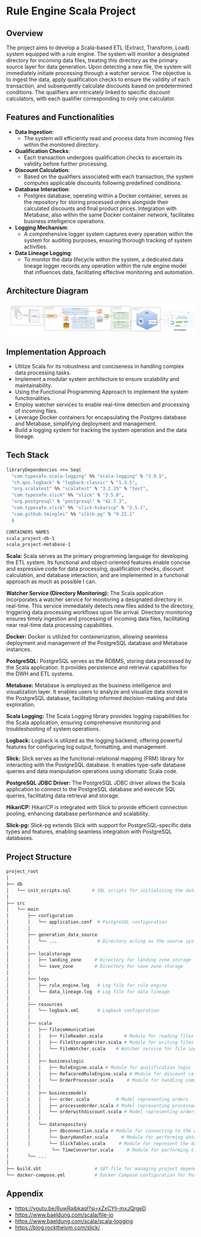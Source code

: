 # Rule Engine Scala Project
## Overview

The project aims to develop a Scala-based ETL (Extract, Transform, Load) system equipped with a rule engine. The system will monitor a designated directory for incoming data files, treating this directory as the primary source layer for data generation. Upon detecting a new file, the system will immediately initiate processing through a watcher service. The objective is to ingest the data, apply qualification checks to ensure the validity of each transaction, and subsequently calculate discounts based on predetermined conditions. The qualifiers are intricately linked to specific discount calculators, with each qualifier corresponding to only one calculator.

## Features and Functionalities

* **Data Ingestion**: 
  * The system will efficiently read and process data from incoming files within the monitored directory.
* **Qualification Checks**: 
  * Each transaction undergoes qualification checks to ascertain its validity before further processing.
* **Discount Calculation**: 
   * Based on the qualifiers associated with each transaction, the system computes applicable discounts following predefined conditions.
* **Database Interaction**: 
  * Postgres database, operating within a Docker container, serves as the repository for storing processed orders alongside their calculated discounts and final product prices. Integration with Metabase, also within the same Docker container network, facilitates business intelligence operations.
* **Logging Mechanism**: 
  * A comprehensive logger system captures every operation within the system for auditing purposes, ensuring thorough tracking of system activities.
* **Data Lineage Logging**: 
  * To monitor the data lifecycle within the system, a dedicated data lineage logger records any operation within the rule engine model that influences data, facilitating effective monitoring and automation.

## **Architecture Diagram** 
![arch.jpg](src%2Fmain%2Fresources%2Farch.jpg)

## **Implementation Approach**

* Utilize Scala for its robustness and conciseness in handling complex data processing tasks.
* Implement a modular system architecture to ensure scalability and maintainability.
* Using the Functional Programming Approach to implement the system functionalities.
* Employ watcher services to enable real-time detection and processing of incoming files.
* Leverage Docker containers for encapsulating the Postgres database and Metabase, simplifying deployment and management.
* Build a logging system for tracking the system operation and the data lineage.


## Tech Stack

```bash
libraryDependencies ++= Seq(
  "com.typesafe.scala-logging" %% "scala-logging" % "3.9.5",
  "ch.qos.logback" % "logback-classic" % "1.3.5",
  "org.scalatest" %% "scalatest" % "3.2.15" % "test",
  "com.typesafe.slick" %% "slick" % "3.5.0",
  "org.postgresql" % "postgresql" % "42.7.3",
  "com.typesafe.slick" %% "slick-hikaricp" % "3.5.1",
  "com.github.tminglei" %% "slick-pg" % "0.22.1"
  )
```
```bash
CONTAINERS NAMES
scala_project-db-1
scala_project-metabase-1
````

**Scala:** Scala serves as the primary programming language for developing the ETL system. Its functional and object-oriented features enable concise and expressive code for data processing, qualification checks, discount calculation, and database interaction, and are implemented in a functional approach as much as possible I can.

**Watcher Service (Directory Monitoring):** The Scala application incorporates a watcher service for monitoring a designated directory in real-time. This service immediately detects new files added to the directory, triggering data processing workflows upon file arrival. Directory monitoring ensures timely ingestion and processing of incoming data files, facilitating near real-time data processing capabilities.

**Docker:** Docker is utilized for containerization, allowing seamless deployment and management of the PostgreSQL database and Metabase instances.

**PostgreSQL:** PostgreSQL serves as the RDBMS, storing data processed by the Scala application. It provides persistence and retrieval capabilities for the DWH and ETL systems.

**Metabase:** Metabase is employed as the business intelligence and visualization layer. It enables users to analyze and visualize data stored in the PostgreSQL database, facilitating informed decision-making and data exploration.

**Scala Logging:** The Scala Logging library provides logging capabilities for the Scala application, ensuring comprehensive monitoring and troubleshooting of system operations.

**Logback:** Logback is utilized as the logging backend, offering powerful features for configuring log output, formatting, and management.

**Slick:** Slick serves as the functional-relational mapping (FRM) library for interacting with the PostgreSQL database. It enables type-safe database queries and data manipulation operations using idiomatic Scala code.

**PostgreSQL JDBC Driver:** The PostgreSQL JDBC driver allows the Scala application to connect to the PostgreSQL database and execute SQL queries, facilitating data retrieval and storage.

**HikariCP:** HikariCP is integrated with Slick to provide efficient connection pooling, enhancing database performance and scalability.

**Slick-pg:** Slick-pg extends Slick with support for PostgreSQL-specific data types and features, enabling seamless integration with PostgreSQL databases.


## Project Structure
```bash
project_root
│
├── db
│   └── init_scripts.sql        # SQL scripts for initializing the database
│
├── src
│   └── main
│       ├── configuration
│       │   └── application.conf  # PostgreSQL configuration
│       │
│       ├── generation_data_source
│       │   └── ...               # Directory acting as the source system for appended files
│       │
│       ├── localstorage
│       │   ├── landing_zone     # Directory for landing zone storage
│       │   └── save_zone        # Directory for save zone storage
│       │
│       ├── logs
│       │   ├── rule_engine.log   # Log file for rule engine
│       │   └── data_lineage.log  # Log file for data lineage
│       │
│       ├── resources
│       │   └── logback.xml       # Logback configuration
│       │
│       ├── scala
│       │   ├── filecommunication
│       │   │   ├── FileReader.scala        # Module for reading files
│       │   │   ├── FileStorageWriter.scala # Module for writing files
│       │   │   └── FileWatcher.scala    # Watcher service for file ingestion
│       │   │
│       │   ├── businesslogic
│       │   │   ├── RuleEngine.scala # Module for qualification logic
│       │   │   ├── RefacoredRuleEngine.scala # Module for discount calculation
│       │   │   └── OrderProcessor.scala     # Module for handling communication between components
│       │   │
│       │   ├── businessmodels
│       │   │   ├── order.scala          # Model representing orders
│       │   │   ├── processedorder.scala # Model representing processed orders
│       │   │   └── orderwithdiscount.scala # Model representing orders with discounts
│       │   │
│       │   └── datarepository
│       │       ├── dbconnection.scala # Module for connecting to the database
│       │       └── QueryHandler.scala     # Module for performing database queries using Slick
│       │       └── SlickTables.scala     # Module for represent the data models for db
|                └── TimeConvertor.scala     # Module for performing time/date converisons operations
│       └── ...
│
├── build.sbt                    # SBT file for managing project dependencies
└── docker-compose.yml           # Docker Compose configuration for PostgreSQL and Metabase
```


## **Appendix**
* https://youtu.be/6uwRajbkaqI?si=xZxCYli-mxJQrgeD
* https://www.baeldung.com/scala/file-io
* https://www.baeldung.com/scala/scala-logging
* https://blog.rockthejvm.com/slick/


